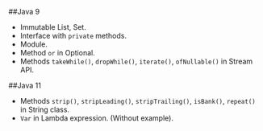  ##Java 9
 - Immutable List, Set. 
 - Interface with `private` methods. 
 - Module.
 - Method `or` in Optional.
 - Methods `takeWhile()`, `dropWhile()`, `iterate()`, `ofNullable()` in Stream API.

 ##Java 11
- Methods `strip()`, `stripLeading()`, `stripTrailing()`, `isBank()`, `repeat()` 
  in String class.  
- `Var` in Lambda expression. (Without example).